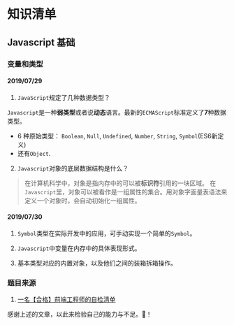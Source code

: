 # 知识清单
## Javascript 基础

### 变量和类型
#### 2019/07/29
1. `JavaScript`规定了几种数据类型？

`Javascript`是一种**弱类型**或者说**动态**语言。最新的`ECMAScript`标准定义了**7**种数据类型。
- 6 种原始类型：  `Boolean`, `Null`, `Undefined`, `Number`, `String`, `Symbol`(ES6新定义)
- 还有`Object`.

2. `Javascript`对象的底层数据结构是什么？

> 在计算机科学中，对象是指内存中的可以被**标识符**引用的一块区域。
在`Javascript`里，对象可以被看作是一组属性的集合。用对象字面量表语法来定义一个对象时，会自动初始化一组属性。

#### 2019/07/30
1. `Symbol`类型在实际开发中的应用，可手动实现一个简单的`Symbol`。

2. `Javascript`中变量在内存中的具体表现形式。

3. 基本类型对应的内置对象，以及他们之间的装箱拆箱操作。

### 题目来源
1. [一名【合格】前端工程师的自检清单](https://juejin.im/post/5cc1da82f265da036023b628)

感谢上述的文章，以此来检验自己的能力与不足。🙏！